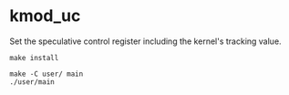 # kmod_uc

Set the speculative control register including the kernel's tracking value.

```
make install

make -C user/ main
./user/main
```
